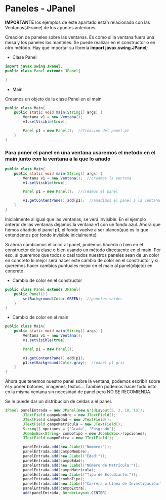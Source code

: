 # Paneles - JPanel
**IMPORTANTE** los ejemplos de este apartado estan relacionado con las Ventanas(JFrame) de los apuntes anteriores.

Creación de paneles sobre las ventanas. Es como si la ventana fuera una mesa y los paneles los manteles.
Se puede realizar en el constructor o en otro método.
Hay que importar su libreria **import javax.swing.JPanel;**
- Clase Panel
```java
import javax.swing.JPanel;
public class Panel extends JPanel{

}
```
- Main

Creamos un objeto de la clase Panel en el main
```java
public class Main{
    public static void main(String[] args) {
        Ventana v1 = new Ventana();
        v1.setVisible(true);

        Panel p1 = new Panel();  //Creacion del panel p1
    }
}
```
### Para poner el panel en una ventana usaremos el metodo en el main junto con la ventana a la que lo añado
```java
public class Main{
    public static void main(String[] args) {
        Ventana v1 = new Ventana();  //creamos la ventana
        v1.setVisible(true);

        Panel p1 = new Panel();  //creamos el panel

        v1.getContentPane().add(p1);  //añadimos el panel a la ventana v1
    }
}
```
Inicialmente al igual que las ventanas, se verá invisible. En el ejemplo anteror de las ventanas dejamos la ventana v1 con un fondo azul. Ahora que hemos añadido el panel p1, el fondo vuelve a ser blanco(que es lo que entendemos por fondo invisible inicialmente)

Si ahora cambiamos el color al panel, podemos hacerlo o bien en el constructor de la clase o bien usando un método directaente en el main. Por eso, si queremos que todos o casi todos nuestros paneles sean de un color en concreto lo mejor será hacer este cambio de color en el constructor y si queremos hacer cambios puntuales mejor en el main al panel(objeto) en concreto.
- Cambio de color en el constructor
```java
public class Panel extends JPanel{
    public Panel(){
        setBackground(Color.GREEN);  //paneles verdes
    }
}
```
- Cambio de color en el main
```java
public class Main{
    public static void main(String[] args) {
        Ventana v1 = new Ventana();
        v1.setVisible(true);

        Panel p1 = new Panel();

        v1.getContentPane().add(p1);
        p1.setBackground(Color.gray);  //panel p1 gris
    }
}
```
Ahora que tenemos nuestro panel sobre la ventana, podemos escribir sobre él y poner botones, imagenes, textos...
También podemos hacer todo esto en la misma ventana sin necesidad de panel pero NO SE RECOMIENDA.

Se le puede dar un distribucion de celdas a el  panel.
```java
JPanel panelEntrada = new JPanel(new GridLayout(5, 2, 10, 10));
        JTextField campoNombre = new JTextField();
        JTextField campoEdad = new JTextField();
        JTextField campoMatricula = new JTextField();
        String[] opciones = {"Grado", "Posgrado"};
        JComboBox<String> comboTipo = new JComboBox<>(opciones);
        JTextField campoExtra = new JTextField();

        panelEntrada.add(new JLabel("Nombre:"));
        panelEntrada.add(campoNombre);
        panelEntrada.add(new JLabel("Edad:"));
        panelEntrada.add(campoEdad);
        panelEntrada.add(new JLabel("Número de Matrícula:"));
        panelEntrada.add(campoMatricula);
        panelEntrada.add(new JLabel("Tipo de Estudiante:"));
        panelEntrada.add(comboTipo);
        panelEntrada.add(new JLabel("Carrera o Línea de Investigación:"));
        panelEntrada.add(campoExtra);
        add(panelEntrada, BorderLayout.CENTER);
```

